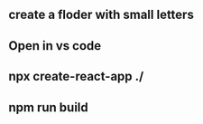 ## create a floder with small letters
## Open in vs code
## npx create-react-app ./
## npm run build